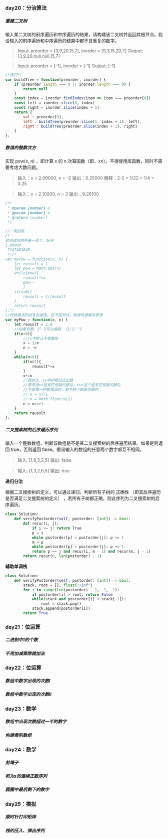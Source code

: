 ### day20：分治算法
##### 重建二叉树
输入某二叉树的前序遍历和中序遍历的结果，请构建该二叉树并返回其根节点。假设输入的前序遍历和中序遍历的结果中都不含重复的数字。
> Input: preorder = [3,9,20,15,7], inorder = [9,3,15,20,7]
Output: [3,9,20,null,null,15,7]

> Input: preorder = [-1], inorder = [-1]
Output: [-1]

```javascript
/*递归*/
var buildTree = function(preorder, inorder) {
    if (preorder.length === 0 || inorder.length === 0) {
        return null
    }
    const index = inorder.findIndex(item => item === preorder[0])
    const left = inorder.slice(0, index)
    const right = inorder.slice(index + 1)
    return {
        val : preorder[0],
        left : buildTree(preorder.slice(1, index + 1), left),
        right : buildTree(preorder.slice(index + 1), right)
    }
};
```
##### 数值的整数次方
实现 pow(x, n) ，即计算 x 的 n 次幂函数（即，xn）。不得使用库函数，同时不需要考虑大数问题。
> 输入：x = 2.00000, n = -2
输出：0.25000
解释：2-2 = 1/22 = 1/4 = 0.25

> 输入：x = 2.10000, n = 3
输出：9.26100

```javascript
/**
 * @param {number} x
 * @param {number} n
 * @return {number}
 */

//一刷战败 ：
/*
这测试用例再来一百个，好评
2.00000
-2147483648
 *//* 
var myPow = function(x, n) {
    let reusult = 1
    let pow = Math.abs(n)
    while(pow){
        reusult*=x
        pow--
        }
    if(n<0){
        reusult = 1/reusult
    }
    return reusult
};*/
//传统做法时间复杂度高，经不起测试，改用快速幂的思想
var myPow = function(x, n) {
    let reusult = 1.0
    //如果负数，2^-2可以编程 （1/2）^2
    if(n<0){
        //js中默认不是整除
        x = 1/x
        n = -n
    }
    while(n>0){
        if(n&1){
            reusult*=x
        }
        x*=x
        //我的天，js中的移位还出错
        //原来是>>是有符号数的移位，>>>这个是无符号数的移位
        //下面第一种是错误的，剩下两个都是正确的
        // n = n>>1
        // n = Math.floor(n/2)
        n = n>>>1
    }
    return reusult
};
```
##### 二叉搜索树的后序遍历序列
输入一个整数数组，判断该数组是不是某二叉搜索树的后序遍历结果。如果是则返回 true，否则返回 false。假设输入的数组的任意两个数字都互不相同。
> 输入: [1,6,3,2,5]
输出: false

> 输入: [1,3,2,6,5]
输出: true

**递归分治**

根据二叉搜索树的定义，可以通过递归，判断所有子树的 正确性 （即其后序遍历是否满足二叉搜索树的定义） ，若所有子树都正确，则此序列为二叉搜索树的后序遍历。
```python
class Solution:
    def verifyPostorder(self, postorder: [int]) -> bool:
        def recur(i, j):
            if i >= j: return True
            p = i
            while postorder[p] < postorder[j]: p += 1
            m = p
            while postorder[p] > postorder[j]: p += 1
            return p == j and recur(i, m - 1) and recur(m, j - 1)
        return recur(0, len(postorder) - 1)
```
**辅助单调栈**
```python
class Solution:
    def verifyPostorder(self, postorder: [int]) -> bool:
        stack, root = [], float("+inf")
        for i in range(len(postorder) - 1, -1, -1):
            if postorder[i] > root: return False
            while(stack and postorder[i] < stack[-1]):
                root = stack.pop()
            stack.append(postorder[i])
        return True
```
### day21：位运算
##### 二进制中1的个数

##### 不用加减乘除做加法

### day22：位运算
##### 数组中数字出现的次数I

##### 数组中数字出现的次数II

### day23：数学
##### 数组中出现次数超过一半的数字

##### 构建乘积数组

### day24：数学
##### 剪绳子

##### 和为s的连续正数序列

##### 圆圈中最后剩下的数字

### day25：模拟
##### 顺时针打印矩阵

##### 栈的压入、弹出序列
